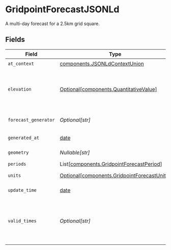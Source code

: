 # GridpointForecastJSONLd

A multi-day forecast for a 2.5km grid square.


## Fields

| Field                                                                                                                                                                                                          | Type                                                                                                                                                                                                           | Required                                                                                                                                                                                                       | Description                                                                                                                                                                                                    | Example                                                                                                                                                                                                        |
| -------------------------------------------------------------------------------------------------------------------------------------------------------------------------------------------------------------- | -------------------------------------------------------------------------------------------------------------------------------------------------------------------------------------------------------------- | -------------------------------------------------------------------------------------------------------------------------------------------------------------------------------------------------------------- | -------------------------------------------------------------------------------------------------------------------------------------------------------------------------------------------------------------- | -------------------------------------------------------------------------------------------------------------------------------------------------------------------------------------------------------------- |
| `at_context`                                                                                                                                                                                                   | [components.JSONLdContextUnion](../../models/components/jsonldcontextunion.md)                                                                                                                                 | :heavy_check_mark:                                                                                                                                                                                             | N/A                                                                                                                                                                                                            |                                                                                                                                                                                                                |
| `elevation`                                                                                                                                                                                                    | [Optional[components.QuantitativeValue]](../../models/components/quantitativevalue.md)                                                                                                                         | :heavy_minus_sign:                                                                                                                                                                                             | A structured value representing a measurement and its unit of measure. This object is a slighly modified version of the schema.org definition at https://schema.org/QuantitativeValue                          |                                                                                                                                                                                                                |
| `forecast_generator`                                                                                                                                                                                           | *Optional[str]*                                                                                                                                                                                                | :heavy_minus_sign:                                                                                                                                                                                             | The internal generator class used to create the forecast text (used for NWS debugging).                                                                                                                        |                                                                                                                                                                                                                |
| `generated_at`                                                                                                                                                                                                 | [date](https://docs.python.org/3/library/datetime.html#date-objects)                                                                                                                                           | :heavy_minus_sign:                                                                                                                                                                                             | The time this forecast data was generated.                                                                                                                                                                     |                                                                                                                                                                                                                |
| `geometry`                                                                                                                                                                                                     | *Nullable[str]*                                                                                                                                                                                                | :heavy_check_mark:                                                                                                                                                                                             | A geometry represented in Well-Known Text (WKT) format.                                                                                                                                                        |                                                                                                                                                                                                                |
| `periods`                                                                                                                                                                                                      | List[[components.GridpointForecastPeriod](../../models/components/gridpointforecastperiod.md)]                                                                                                                 | :heavy_minus_sign:                                                                                                                                                                                             | An array of forecast periods.                                                                                                                                                                                  |                                                                                                                                                                                                                |
| `units`                                                                                                                                                                                                        | [Optional[components.GridpointForecastUnits]](../../models/components/gridpointforecastunits.md)                                                                                                               | :heavy_minus_sign:                                                                                                                                                                                             | Denotes the units used in the textual portions of the forecast.                                                                                                                                                |                                                                                                                                                                                                                |
| `update_time`                                                                                                                                                                                                  | [date](https://docs.python.org/3/library/datetime.html#date-objects)                                                                                                                                           | :heavy_minus_sign:                                                                                                                                                                                             | The last update time of the data this forecast was generated from.                                                                                                                                             |                                                                                                                                                                                                                |
| `valid_times`                                                                                                                                                                                                  | *Optional[str]*                                                                                                                                                                                                | :heavy_minus_sign:                                                                                                                                                                                             | A time interval in ISO 8601 format. This can be one of:<br/>    1. Start and end time<br/>    2. Start time and duration<br/>    3. Duration and end time<br/>The string "NOW" can also be used in place of a start/end time.<br/> | 2007-03-01T13:00:00Z/2008-05-11T15:30:00Z                                                                                                                                                                      |